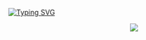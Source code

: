 <a href="https://git.io/typing-svg"><img src="https://readme-typing-svg.demolab.com?font=Poppins&size=25&pause=1000&color=F71513&center=true&vCenter=true&width=435&lines=Did+you+know%3F+I+love+cats+%F0%9F%98%BA" alt="Typing SVG" /></a>

<p style="text-align:center;"><img src="https://dcbadge.vercel.app/api/shield/1016579890125996132?theme=clean" /> </p>

